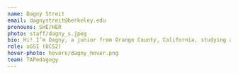 ```yaml
---
name: Dagny Streit
email: dagnystreit@berkeley.edu
pronouns: SHE/HER
photo: staff/dagny_s.jpeg
bio: Hi! I’m Dagny, a junior from Orange County, California, studying applied mathematics and computer science. Outside of class, I enjoy baking, reading, gardening, and traveling!
role: uGSI (UCS2)
hover-photo: hovers/dagny_hover.png
team: TAPedagogy
---
```

